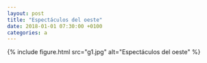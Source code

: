 ```yaml
---
layout: post
title: "Espectáculos del oeste"
date: 2018-01-01 07:30:00 +0100
categories: a
---
```


{% include figure.html src="g1.jpg" alt="Espectáculos del oeste" %}
